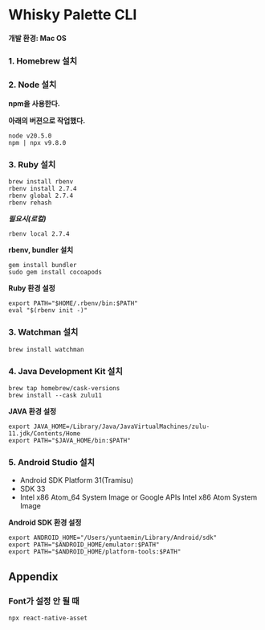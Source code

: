# Whisky Palette CLI

**개발 환경: Mac OS**

### **1. Homebrew 설치**

### **2. Node 설치**

**npm을 사용한다.**

**아래의 버젼으로 작업했다.**

    node v20.5.0
    npm | npx v9.8.0

### **3. Ruby 설치**

    brew install rbenv
    rbenv install 2.7.4
    rbenv global 2.7.4
    rbenv rehash

**_필요시(로컬)_**

    rbenv local 2.7.4

**rbenv, bundler 설치**

    gem install bundler
    sudo gem install cocoapods

**Ruby 환경 설정**

    export PATH="$HOME/.rbenv/bin:$PATH"
    eval "$(rbenv init -)"

### **3. Watchman 설치**

    brew install watchman

### **4. Java Development Kit 설치**

    brew tap homebrew/cask-versions
    brew install --cask zulu11

**JAVA 환경 설정**

    export JAVA_HOME=/Library/Java/JavaVirtualMachines/zulu-11.jdk/Contents/Home
    export PATH="$JAVA_HOME/bin:$PATH"

### **5. Android Studio 설치**

-   Android SDK Platform 31(Tramisu)
-   SDK 33
-   Intel x86 Atom_64 System Image or Google APIs Intel x86 Atom System Image

**Android SDK 환경 설정**

    export ANDROID_HOME="/Users/yuntaemin/Library/Android/sdk"
    export PATH="$ANDROID_HOME/emulator:$PATH"
    export PATH="$ANDROID_HOME/platform-tools:$PATH"

## **Appendix**

### **Font가 설정 안 될 때**

    npx react-native-asset
